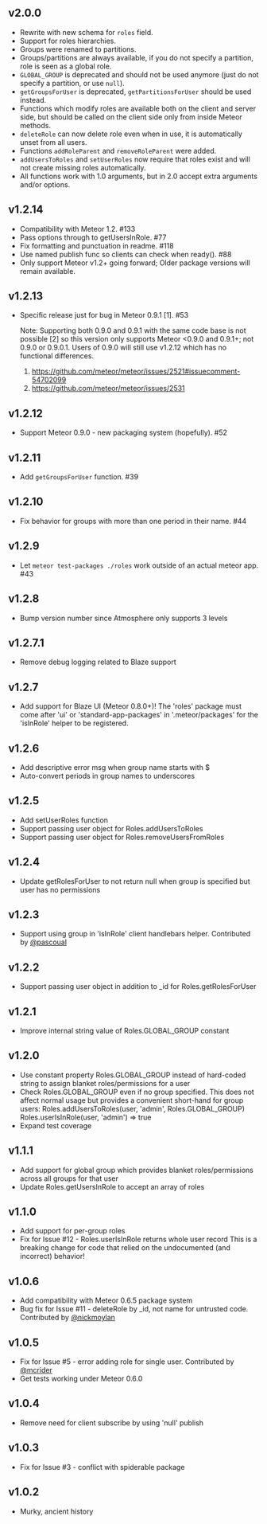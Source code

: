 ## v2.0.0

* Rewrite with new schema for `roles` field.
* Support for roles hierarchies.
* Groups were renamed to partitions.
* Groups/partitions are always available, if you do not specify a partition, role is seen as a global role.
* `GLOBAL_GROUP` is deprecated and should not be used anymore (just do not specify a partition, or use `null`).
* `getGroupsForUser` is deprecated, `getPartitionsForUser` should be used instead.
* Functions which modify roles are available both on the client and server side, but should be called on the
  client side only from inside Meteor methods.
* `deleteRole` can now delete role even when in use, it is automatically unset from all users.
* Functions `addRoleParent` and `removeRoleParent` were added.
* `addUsersToRoles` and `setUserRoles` now require that roles exist and will not create missing roles automatically.
* All functions work with 1.0 arguments, but in 2.0 accept extra arguments and/or options.

## v1.2.14

* Compatibility with Meteor 1.2. #133
* Pass options through to getUsersInRole. #77
* Fix formatting and punctuation in readme. #118
* Use named publish func so clients can check when ready(). #88
* Only support Meteor v1.2+ going forward; Older package versions
  will remain available.


## v1.2.13

* Specific release just for bug in Meteor 0.9.1 [1].  #53

  Note: Supporting both 0.9.0 and 0.9.1 with the same code base is not
  possible [2] so this version only supports Meteor <0.9.0 and 0.9.1+;
  not 0.9.0 or 0.9.0.1.  Users of 0.9.0 will still use v1.2.12 which has
  no functional differences.

  1. https://github.com/meteor/meteor/issues/2521#issuecomment-54702099
  2. https://github.com/meteor/meteor/issues/2531


## v1.2.12

* Support Meteor 0.9.0 - new packaging system (hopefully). #52


## v1.2.11

* Add `getGroupsForUser` function. #39


## v1.2.10

* Fix behavior for groups with more than one period in their name. #44


## v1.2.9

* Let `meteor test-packages ./roles` work outside of an actual meteor app. #43


## v1.2.8

* Bump version number since Atmosphere only supports 3 levels


## v1.2.7.1

* Remove debug logging related to Blaze support


## v1.2.7


* Add support for Blaze UI (Meteor 0.8.0+)!  The 'roles' package must
  come after 'ui' or 'standard-app-packages' in '.meteor/packages' 
  for the 'isInRole' helper to be registered.


## v1.2.6

* Add descriptive error msg when group name starts with $
* Auto-convert periods in group names to underscores


## v1.2.5

* Add setUserRoles function
* Support passing user object for Roles.addUsersToRoles
* Support passing user object for Roles.removeUsersFromRoles


## v1.2.4

* Update getRolesForUser to not return null when group is specified but user has no permissions


## v1.2.3

* Support using group in 'isInRole' client handlebars helper. 
  Contributed by [@pascoual](https://github.com/pascoual)


## v1.2.2

* Support passing user object in addition to _id for Roles.getRolesForUser


## v1.2.1

* Improve internal string value of Roles.GLOBAL_GROUP constant


## v1.2.0

* Use constant property Roles.GLOBAL_GROUP instead of hard-coded string to 
  assign blanket roles/permissions for a user
* Check Roles.GLOBAL_GROUP even if no group specified.  This does not affect 
  normal usage but provides a convenient short-hand for group users:
    Roles.addUsersToRoles(user, 'admin', Roles.GLOBAL_GROUP)
    Roles.userIsInRole(user, 'admin') => true
* Expand test coverage


## v1.1.1

* Add support for global group which provides blanket roles/permissions across all groups for that user
* Update Roles.getUsersInRole to accept an array of roles


## v1.1.0

* Add support for per-group roles
* Fix for Issue #12 - Roles.userIsInRole returns whole user record
  This is a breaking change for code that relied on the undocumented (and incorrect) behavior!


## v1.0.6

* Add compatibility with Meteor 0.6.5 package system
* Bug fix for Issue #11 - deleteRole by _id, not name for untrusted code. Contributed by [@nickmoylan](https://github.com/nickmoylan)


## v1.0.5

* Fix for Issue #5 - error adding role for single user. Contributed by [@mcrider](https://github.com/mcrider)
* Get tests working under Meteor 0.6.0


## v1.0.4

* Remove need for client subscribe by using 'null' publish


## v1.0.3

* Fix for Issue #3 - conflict with spiderable package


## v1.0.2

* Murky, ancient history
